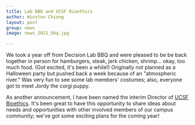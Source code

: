 ```yaml
---
title: Lab BBQ and UCSF Bioethics
author: Winston Chiong
layout: post
group: news
image: news_2021_bbq.jpg

---
```


We took a year off from Decision Lab BBQ and were pleased to be be back 
together in person for hamburgers, steak, jerk chicken, shrimp... okay, too much 
food. (Got excited, it's been a while!) Originally not planned as a Halloween 
party but pushed back a week because of an "atmospheric river." Was very fun to 
see some lab members' costumes; also, everyone got to meet Jordy the corgi 
puppy. 

As another announcement, I have been named the interim Director of 
[UCSF Bioethics](https://bioethics.ucsf.edu). It's been great to have this opportunity 
to share ideas about needs and opportunities with other involved members of our 
campus community; we've got some exciting plans for the coming year!